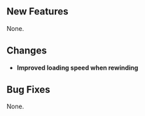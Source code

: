 ## New Features

None.

## Changes

- **Improved loading speed when rewinding**

## Bug Fixes

None.
